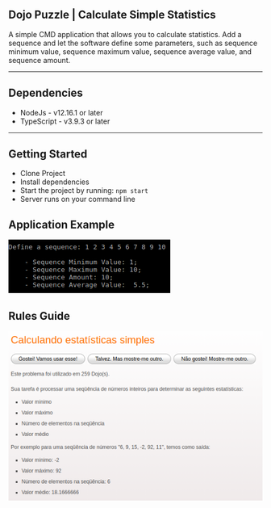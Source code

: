 ## Dojo Puzzle | Calculate Simple Statistics

A simple CMD application that allows you to calculate statistics. Add a sequence and let the software define some parameters, such as sequence minimum value, sequence maximum value, sequence average value, and sequence amount.
___

## Dependencies

- NodeJs - v12.16.1 or later
- TypeScript - v3.9.3 or later
___

## Getting Started

- Clone Project
- Install dependencies
- Start the project by running: `npm start`
- Server runs on your command line

## Application Example
<img src="./assets/example.png">

## Rules Guide
<img src="./assets/image.png">
